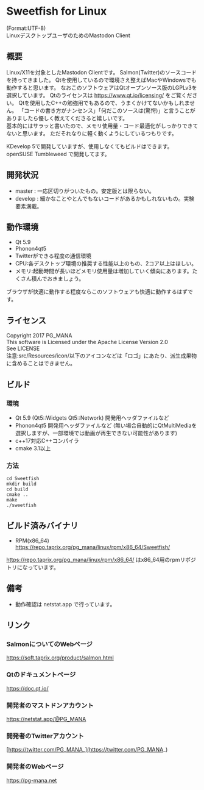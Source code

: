# Sweetfish for Linux
(Format:UTF-8)  
LinuxデスクトップユーザのためのMastodon Client
## 概要
Linux/X11を対象としたMastodon Clientです。
Salmon(Twitter)のソースコードを持ってきました。
Qtを使用しているので環境さえ整えばMacやWindowsでも動作すると思います。
なおこのソフトウェアはQtオープンソース版のLGPLv3を選択しています。
Qtのライセンスは https://www.qt.io/licensing/ をご覧ください。
Qtを使用したC++の勉強用でもあるので、うまくかけてないかもしれません。
「コードの書き方がナンセンス」「何だこのソースは(驚愕)」と言うことがありましたら優しく教えてくださると嬉しいです。  
基本的にはサラッと書いたので、メモリ使用量・コード最適化がしっかりできてないと思います。
ただそれなりに軽く動くようにしているつもりです。

KDevelop 5で開発していますが、使用しなくてもビルドはできます。  
openSUSE Tumbleweed で開発してます。
## 開発状況
* master : 一応区切りがついたもの。安定版とは限らない。
* develop : 細かなことやとんでもないコードがあるかもしれないもの。実験要素満載。

## 動作環境
* Qt 5.9
* Phonon4qt5
* Twitterができる程度の通信環境
* CPU:各デスクトップ環境の推奨する性能以上のもの、2コア以上はほしい。
* メモリ:起動時間が長いほどメモリ使用量は増加していく傾向にあります。たくさん積んでおきましょう。

ブラウザが快適に動作する程度ならこのソフトウェアも快適に動作するはずです。
## ライセンス
Copyright 2017 PG_MANA  
This software is Licensed under the Apache License Version 2.0  
See LICENSE  
注意:src/Resources/icon/以下のアイコンなどは「ロゴ」にあたり、派生成果物に含めることはできません。  

## ビルド
### 環境
* Qt 5.9 (Qt5::Widgets Qt5::Network) 開発用ヘッダファイルなど
* Phonon4qt5 開発用ヘッダファイルなど  (無い場合自動的にQtMultiMediaを選択しますが、一部環境では動画が再生できない可能性があります)
* c++17対応C++コンパイラ
* cmake  3.1以上

### 方法

```shell
cd Sweetfish
mkdir build
cd build
cmake ..
make
./sweetfish
```

## ビルド済みバイナリ
* RPM(x86_64) https://repo.taprix.org/pg_mana/linux/rpm/x86_64/Sweetfish/

https://repo.taprix.org/pg_mana/linux/rpm/x86_64/ はx86_64用のrpmリポジトリになっています。
## 備考
* 動作確認は netstat.app で行っています。

## リンク
### SalmonについてのWebページ
  https://soft.taprix.org/product/salmon.html
### Qtのドキュメントページ
  https://doc.qt.io/
### 開発者のマストドンアカウント
  https://netstat.app/@PG_MANA
### 開発者のTwitterアカウント
  [https://twitter.com/PG_MANA_](https://twitter.com/PG_MANA_)
### 開発者のWebページ
  https://pg-mana.net
